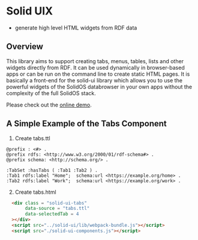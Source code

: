 # Solid UIX

- generate high level HTML widgets from RDF data

## Overview

This library aims to support creating tabs, menus, tables, lists and other widgets directly from RDF.  It can be used dynamically in browser-based apps or can be run on the command line to create static HTML pages.  It is basically a front-end for the solid-ui library which allows you to use the powerful widgets of the SolidOS databrowser in your own apps without the complexity of the full SolidOS stack.

Please check out the [online demo](TBD).

## A Simple Example of the Tabs Component

1. Create tabs.ttl
```turtle
@prefix : <#> .
@prefix rdfs: <http://www.w3.org/2000/01/rdf-schema#> .
@prefix schema: <http://schema.org/> .

:TabSet :hasTabs ( :Tab1 :Tab2 ) .
:Tab1 rdfs:label "Home";  schema:url <https://example.org/home> .
:Tab2 rdfs:label "Work";  schema:url <https://example.org/work> .
```
2. Create tabs.html
```html
  <div class = "solid-ui-tabs"
       data-source = "tabs.ttl"
       data-selectedTab = 4
  ></div>
  <script src="../solid-ui/lib/webpack-bundle.js"></script>
  <script src="./solid-ui-components.js"></script>
```


